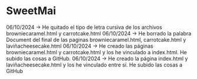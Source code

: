 # SweetMai
06/10/2024 -> He quitado el tipo de letra cursiva de los archivos browniecaramel.html y carrotcake.html
06/10/2024 -> He borrado la palabra Document del final de las paginas browniecaramel.html, carrotcake.html y laviñacheesecake.html
06/10/2024 -> He creado las páginas browniecaramel.html y carrotcake.html y los he vinculado a index.html. He subido las cosas a GitHub.
06/10/2024 -> He creado la página index.html y laviñacheesecake.html y los he vinculado entre sí. He subido las cosas a GitHub

